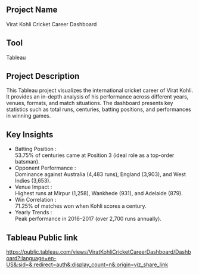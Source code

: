 ## Project Name
Virat Kohli Cricket Career Dashboard
## Tool
Tableau

## Project Description
This Tableau project visualizes the international cricket career of Virat Kohli. It provides an in-depth analysis of his performance across different years, venues, formats, and match situations. The dashboard presents key statistics such as total runs, centuries, batting positions, and performances in winning games.


## Key Insights
* Batting Position :  
53.75% of centuries came at Position 3 (ideal role as a top-order batsman).  
* Opponent Performance :  
Dominance against Australia (4,483 runs), England (3,903), and West Indies (3,653).  
* Venue Impact :  
Highest runs at Mirpur (1,258), Wankhede (931), and Adelaide (879).  
* Win Correlation :  
71.25% of matches won when Kohli scores a century.  
* Yearly Trends :  
Peak performance in 2016–2017 (over 2,700 runs annually).  

## Tableau Public link

https://public.tableau.com/views/ViratKohliCricketCareerDashboard/Dashboard?:language=en-US&:sid=&:redirect=auth&:display_count=n&:origin=viz_share_link
